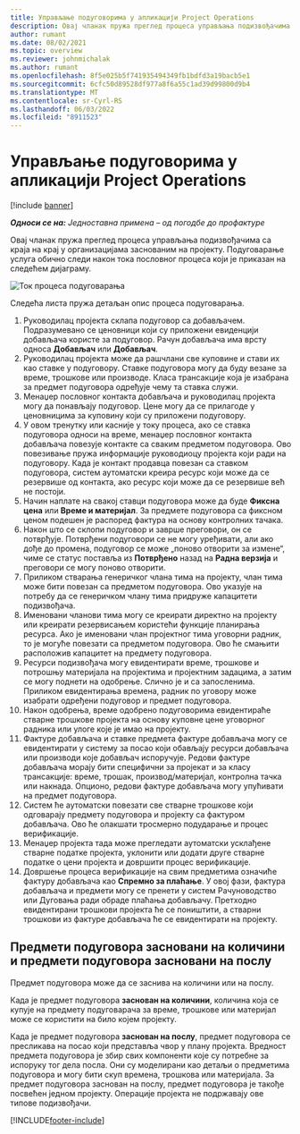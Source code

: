 ```yaml
---
title: Управљање подуговорима у апликацији Project Operations
description: Овај чланак пружа преглед процеса управљања подизвођачима са краја на крај обично у организацијама заснованим на пројекту.
author: rumant
ms.date: 08/02/2021
ms.topic: overview
ms.reviewer: johnmichalak
ms.author: rumant
ms.openlocfilehash: 8f5e025b5f741935494349fb1bdfd3a19bacb5e1
ms.sourcegitcommit: 6cfc50d89528df977a8f6a55c1ad39d99800d9b4
ms.translationtype: MT
ms.contentlocale: sr-Cyrl-RS
ms.lasthandoff: 06/03/2022
ms.locfileid: "8911523"
---
```

# <a name="subcontract-management-in-project-operations"></a>Управљање подуговорима у апликацији Project Operations

[!include [banner](../../includes/dataverse-preview.md)]

_**Односи се на:** Једноставна примена – од погодбе до профактуре_

Овај чланак пружа преглед процеса управљања подизвођачима са краја на крај у организацијама заснованим на пројекту. Подуговарање услуга обично следи након тока пословног процеса који је приказан на следећем дијаграму.

![Ток процеса подуговарања](../media/SubcontractingProcessFlow.png)

Следећа листа пружа детаљан опис процеса подуговарања.

1. Руководилац пројекта склапа подуговор са добављачем. Подразумевано се ценовници који су приложени евиденцији добављача користе за подуговор. Рачун добављача има врсту односа **Добављач** или **Добављач**.
2. Руководилац пројекта може да рашчлани све куповине и стави их као ставке у подуговору. Ставке подуговора могу да буду везане за време, трошкове или производе. Класа трансакције која је изабрана за предмет подуговора одређује чему та ставка служи.
3. Менаџер пословног контакта добављача и руководилац пројекта могу да понављају подуговор. Цене могу да се прилагоде у ценовницима за куповину који су приложени подуговору.
4. У овом тренутку или касније у току процеса, ако се ставка подуговора односи на време, менаџер пословног контакта добављача повезује контакте са сваким предметом подуговора. Ово повезивање пружа информације руководиоцу пројекта који ради на подуговору. Када је контакт продавца повезан са ставком подуговора, систем аутоматски креира ресурс који може да се резервише од контакта, ако ресурс који може да се резервише већ не постоји.
5. Начин наплате на свакој ставци подуговора може да буде **Фиксна цена** или **Време и материјал**. За предмете подуговора са фиксном ценом подешен је распоред фактура на основу контролних тачака.
6.  Након што се склопи подуговор и заврше преговори, он се потврђује. Потврђени подуговори се не могу уређивати, али ако дође до промена, подуговор се може „поново отворити за измене“, чиме се статус поставља из **Потврђено** назад на **Радна верзија** и преговори се могу поново отворити. 
7.  Приликом стварања генеричког члана тима на пројекту, члан тима може бити повезан са предметом подуговора. Ово указује на потребу да се генеричком члану тима придруже капацитети подизвођача.
8.  Именовани чланови тима могу се креирати директно на пројекту или креирати резервисањем користећи функције планирања ресурса. Ако је именовани члан пројектног тима уговорни радник, то је могуће повезати са предметом подуговора. Ово ће смањити расположив капацитет на предмету подуговора.
9.  Ресурси подизвођача могу евидентирати време, трошкове и потрошњу материјала на пројектима и пројектним задацима, а затим се могу поднети на одобрење. Слично је и са запосленима. Приликом евидентирања времена, радник по уговору може изабрати одређени подуговор и предмет подуговора.
10. Након одобрења, време одобрено подуговорима евидентираће стварне трошкове пројекта на основу куповне цене уговорног радника или улоге које је имао на пројекту.
11. Фактуре добављача и ставке предмета фактуре добављача могу се евидентирати у систему за посао који обављају ресурси добављача или производи које добављач испоручује. Редови фактуре добављача морају бити специфични за пројекат и за класу трансакције: време, трошак, производ/материјал, контролна тачка или накнада. Опционо, редови фактуре добављача могу упућивати на предмет подуговора.
12. Систем ће аутоматски повезати све стварне трошкове који одговарају предмету подуговора и пројекту са фактуром добављача. Ово ће олакшати тросмерно подударање и процес верификације.
13. Менаџер пројекта тада може прегледати аутоматски усклађене стварне податке пројекта, уклонити или додати друге стварне податке о цени пројекта и довршити процес верификације.
14. Довршење процеса верификације на свим предметима означиће фактуру добављача као **Спремно за плаћање**. У овој фази, фактура добављача и предмети могу се пренети у систем Рачуноводство или Дуговања ради обраде плаћања добављачу. Претходно евидентирани трошкови пројекта ће се поништити, а стварни трошкови из фактуре добављача ће се евидентирати на пројекту.

## <a name="quantity-based-subcontract-lines-and-work-based-subcontract-lines"></a>Предмети подуговора засновани на количини и предмети подуговора засновани на послу

Предмет подуговора може да се заснива на количини или на послу. 

Када је предмет подуговора **заснован на количини**, количина која се купује на предмету подуговарача за време, трошкове или материјал може се користити на било којем пројекту.

Када је предмет подуговора **заснован на послу**, предмет подуговора се пресликава на посао који представља чвор у плану пројекта. Вредност предмета подуговора је збир свих компоненти које су потребне за испоруку тог дела посла. Они су моделирани као детаљи о предметима подуговора и могу бити скуп времена, трошкова или материјала. За предмет подуговора заснован на послу, предмет подуговора је такође посвећен једном пројекту. Операције пројекта не подржавају ове типове подизвођачи.

[!INCLUDE[footer-include](../../includes/footer-banner.md)]

